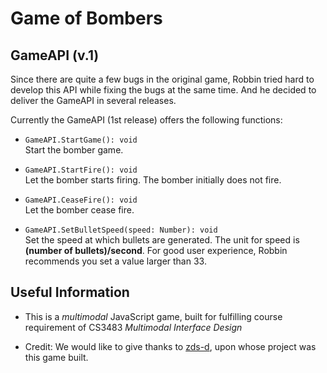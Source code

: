 # Game of Bombers


## GameAPI (v.1)

Since there are quite a few bugs in the original game, Robbin tried hard to develop this API while fixing the bugs at the same time. And he decided to deliver the GameAPI in several releases.

Currently the GameAPI (1st release) offers the following functions:

+ ```GameAPI.StartGame(): void```  
 Start the bomber game.

+ ```GameAPI.StartFire(): void```  
  Let the bomber starts firing. The bomber initially does not fire.

+ ```GameAPI.CeaseFire(): void```  
  Let the bomber cease fire.

+ ```GameAPI.SetBulletSpeed(speed: Number): void```  
  Set the speed at which bullets are generated. The unit for speed is **(number of bullets)/second**. For good user experience, Robbin recommends you set a value larger than 33.

## Useful Information

+ This is a *multimodal* JavaScript game, built for fulfilling course requirement of CS3483 *Multimodal Interface Design* 

+ Credit: We would like to give thanks to [zds-d](https://github.com/zds-d/planeGame.git), upon whose project was this game built. 
